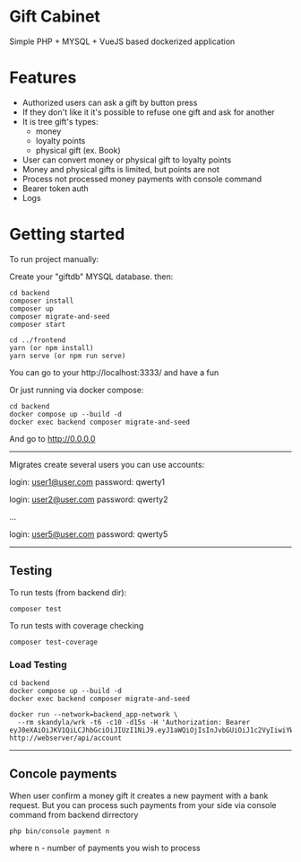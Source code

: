 # Gift Cabinet

Simple PHP + MYSQL + VueJS based dockerized application

# Features

- Authorized users can ask a gift by button press
- If they don't like it it's possible to refuse one gift and ask for another
- It is tree gift's types:
  - money
  - loyalty points
  - physical gift (ex. Book)
- User can convert money or physical gift to loyalty points
- Money and physical gifts is limited, but points are not
- Process not processed money payments with console command
- Bearer token auth
- Logs

# Getting started

To run project manually:

Create your "giftdb" MYSQL database. then:

```
cd backend
composer install
composer up
composer migrate-and-seed
composer start

cd ../frontend
yarn (or npm install)
yarn serve (or npm run serve)

```

You can go to your http://localhost:3333/ and have a fun

Or just running via docker compose:

```
cd backend
docker compose up --build -d
docker exec backend composer migrate-and-seed

```

And go to http://0.0.0.0

---

Migrates create several users you can use accounts:

login: user1@user.com
password: qwerty1

login: user2@user.com
password: qwerty2

...

login: user5@user.com
password: qwerty5

---

## Testing

To run tests (from backend dir):

```
composer test
```

To run tests with coverage checking

```
composer test-coverage
```

### Load Testing

```
cd backend
docker compose up --build -d
docker exec backend composer migrate-and-seed

docker run --network=backend_app-network \
  --rm skandyla/wrk -t6 -c10 -d15s -H 'Authorization: Bearer eyJ0eXAiOiJKV1QiLCJhbGciOiJIUzI1NiJ9.eyJ1aWQiOjIsInJvbGUiOiJ1c2VyIiwiYWN0aW9uIjoiYXV0aDphY2Nlc3MiLCJleHAiOjE3Njc0MTE2NzF9.XAEu1kgCGEDpt0FoJbf7VoLThwCjhzHFBpTvy8wiH3A' http://webserver/api/account

```

---

## Concole payments

When user confirm a money gift it creates a new payment with a bank request.
But you can process such payments from your side via console command from backend dirrectory

```
php bin/console payment n

```

where n - number of payments you wish to process
